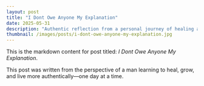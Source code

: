 ```yaml
---
layout: post
title: "I Dont Owe Anyone My Explanation"
date: 2025-05-31
description: "Authentic reflection from a personal journey of healing and growth."
thumbnail: /images/posts/i-dont-owe-anyone-my-explanation.jpg
---
```


This is the markdown content for post titled: *I Dont Owe Anyone My Explanation*.

This post was written from the perspective of a man learning to heal, grow, and live more authentically—one day at a time.
